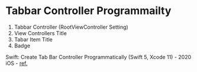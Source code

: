 <?xml version="1.0" encoding="UTF-8" standalone="no"?>
<document type="com.apple.InterfaceBuilder3.CocoaTouch.XIB" version="3.0" toolsVersion="13142" targetRuntime="iOS.CocoaTouch" propertyAccessControl="none" useAutolayout="YES" useTraitCollections="YES" useSafeAreas="YES" colorMatched="YES">
    <dependencies>
        <plugIn identifier="com.apple.InterfaceBuilder.IBCocoaTouchPlugin" version="12042"/>
    </dependencies>
    <objects>
        <placeholder placeholderIdentifier="IBFilesOwner" id="-1" userLabel="File's Owner"/>
        <placeholder placeholderIdentifier="IBFirstResponder" id="-2" customClass="UIResponder"/>
    </objects>
</document>

# Tabbar Controller Programmailty

1. Tabbar Controller (RootViewController Setting)
2. View Controllers Title
3. Tabar Item Title
4. Badge

Swift: Create Tab Bar Controller Programmatically (Swift 5, Xcode 11) - 2020 iOS - [ref.](https://www.youtube.com/watch?v=6CEWHlM8Ecw)
